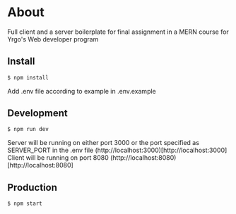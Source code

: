 # About

Full client and a server boilerplate for final assignment in a MERN course for Yrgo's Web developer program

## Install

```sh
$ npm install
```

Add .env file according to example in .env.example

## Development

```sh
$ npm run dev
```

Server will be running on either port 3000 or the port specified as SERVER_PORT in the .env file (http://localhost:3000)[http://localhost:3000]
Client will be running on port 8080 (http://localhost:8080)[http://localhost:8080]

## Production

```sh
$ npm start
```

